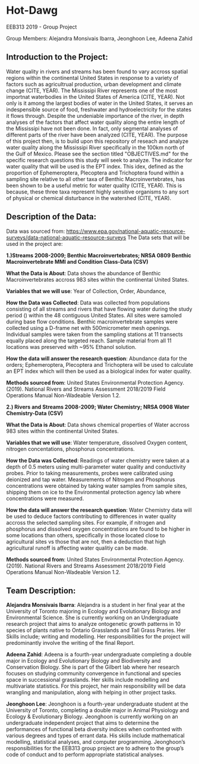 # Hot-Dawg
EEB313 2019 - Group Project

Group Members: Alejandra Monsivais Ibarra, Jeonghoon Lee, Adeena Zahid

## Introduction to the Project:
Water quality in rivers and streams has been found to vary accross spatial regions within the continental United States in response to a variety of factors such as agricultrual production, urban development and climate change (CITE, YEAR). The Mississipi River represents one of the most importnat waterbodies in the United States of America (CITE, YEAR).  Not only is it among the largest bodies of water in the United States, it serves an indespensible source of food, freshwater and  hydroelectricity for the states it flows through. Despite the undeniable importance of the river, in depth analyses of the factors that affect water quality along the entire length of the Mississipi have not been done. In fact, only segmental analyses of different parts of the river have been analyzed (CITE, YEAR). The purpose of this project then, is to build upon this repository of reseach and analyze water quality along the Mississipi River specifically in the 100km north of the Gulf of Mexico. Please see the section titled "OBJECTIVES.md" for the specific research questions this study will seek to analyze.
The indicator for water quality that will be used is the EPT index. This idex, defined as the proportion of Ephemeroptera, Plecoptera and Trichoptera found within a sampling site relative to all other taxa of Benthic Macroinvertebrates, has been shown to be a useful metric for water quality (CITE, YEAR). This is because, these three taxa represent highly sensitive organisms to any sort of physical or chemical disturbance in the watershed (CITE, YEAR). 
                
## Description of the Data: 
Data was sourced from: https://www.epa.gov/national-aquatic-resource-surveys/data-national-aquatic-resource-surveys
The Data sets that will be used in the project are:

 **1.)Streams 2008-2009; Benthic Macroinvertebrates; NRSA 0809 Benthic Macroinvertebrate MMI and Condition Class-Data (CSV)**
 
 **What the Data is About**: Data shows the abundance of Benthic Macroinvertebrates accross 983 sites within the continental United States. 
 
 **Variables that we will use**: Year of Collection, Order, Abundance, 
 
 **How the Data was Collected**: Data was collected from populations consisting of all streams and rivers that have flowing water during the study period () within the 48 contiguous United States. All sites were samoled during base flow conditions. Benthic macroinvertebrate samples were collected using a D-frame net with 500micrometer mesh openings. Individual samples were taken from the sampling stations at 11 transects equally placed along the targeted reach. Sample material from all 11 locations was preserved with ~95% Ethanol solution. 
 
 **How the data will answer the research question**: Abundance data for the orders; Ephemeroptera, Plecoptera and Trichoptera will be used to calculate an EPT index which will then be used as a biological index for water quality. 
          
**Methods sourced from**: United States Environmental Protection Agency. (2019). National Rivers and Streams Assessment 2018/2019 Field Operations Manual Non-Wadeable Version 1.2. 

**2.) Rivers and Streams 2008-2009; Water Chemistry; NRSA 0908 Water Chemistry-Data (CSV)**
 
 **What the Data is About**: Data shows chemical properties of Water accross 983 sites within the continental United States. 
 
 **Variables that we will use**: Water temperature, dissolved Oxygen content, nitrogen concentations, phosphorus concentrations. 
 
 **How the Data was Collected**: Readings of water chemistry were taken at a depth of 0.5 meters using multi-parameter water quality and conductivity probes. Prior to taking measurements, probes were calibrated using deionized and tap water. Measurements of Nitrogen and Phosphorus concentrations were obtained by taking water samples from sample sites, shipping them on ice to the Environmental protection agency lab where concentrations were measured. 
 
 **How the data will answer the research question**: Water Chemistry data will be used to deduce factors contributing to differences in water quality accross the selected sampling sites. For example, if nitrogen and phosphorus and dissolved oxygen concentrations are found to be higher in some locations than others, specifically in those located close to agricultural sites vs those that are not, then a deduction that high agricultural runoff is affecting water qualitiy can be made.  
          
**Methods sourced from**: United States Environmental Protection Agency. (2019). National Rivers and Streams Assessment 2018/2019 Field Operations Manual Non-Wadeable Version 1.2. 

## Team Description:

**Alejandra Monsivais Ibarra**: Alejandra is a student in her final year at the University of Toronto majoring in Ecology and Evolutionary Biology and Environmental Science. She is currently working on an Undergraduate research project that aims to analyze ontogenetic growth patterns in 10 species of plants native to Ontario Grasslands and Tall Grass Praries. Her Skills include; writing and modelling. Her responsibilities for the project will predominantly involve the writing of the final Report.

**Adeena Zahid**: Adeena is a fourth-year undergraduate completing a double major in Ecology and Evolutionary Biology and Biodiversity and Conservation Biology. She is part of the Gilbert lab where her research focuses on studying community convergence in functional and species space in successional grasslands. Her skills include modelling and multivariate statistics. For this project, her main responsibility will be data wrangling and manipulation, along with helping in other project tasks.

**Jeonghoon Lee**: Jeonghoon is a fourth-year undergraduate student at the University of Toronto, completing a double major in Animal Physiology and Ecology & Evolutionary Biology. Jeonghoon is currently working on an undergraduate independent project that aims to determine the performances of functional beta diversity indices when confronted with various degrees and types of errant data. His skills include mathematical modelling, statistical analyses, and computer programming. Jeonghoon’s responsibilities for the EEB313 group project are to adhere to the group’s code of conduct and to perform appropriate statistical analyses.
